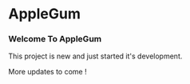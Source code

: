 # AppleGum

### Welcome To AppleGum

This project is new and just started it's development.

More updates to come !

